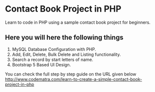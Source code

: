 # Contact Book Project in PHP
Learn to code in PHP using a sample contact book project for beginners.

## Here you will here the following things
1. MySQL Database Configuration with PHP. 
2. Add, Edit, Delete, Bulk Delete and Listing functionality. 
3. Search a record by start letters of name.
4. Bootstrap 5 Based UI Design.

You can check the full step by step guide on the URL given below
http://www.codematra.com/learn-to-create-a-simple-contact-book-project-in-php
